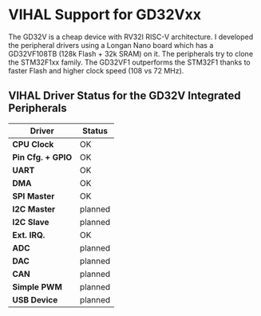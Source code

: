 # VIHAL Support for GD32Vxx

The GD32V is a cheap device with RV32I RISC-V architecture.
I developed the peripheral drivers using a Longan Nano board which has a GD32VF108TB (128k Flash + 32k SRAM) on it.
The peripherals try to clone the STM32F1xx family.
The GD32VF1 outperforms the STM32F1 thanks to faster Flash and higher clock speed (108 vs 72 MHz).

## VIHAL Driver Status for the GD32V Integrated Peripherals

  Driver              | Status  |
----------------------|---------|
__CPU Clock__         | OK      |
__Pin Cfg. + GPIO__   | OK      |
__UART__              | OK      |
__DMA__               | OK      |
__SPI Master__        | OK      |
__I2C Master__        | planned |
__I2C Slave__         | planned |
__Ext. IRQ.__         | OK      |
__ADC__               | planned |
__DAC__               | planned |
__CAN__               | planned |
__Simple PWM__        | planned |
__USB Device__        | planned |


